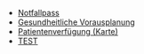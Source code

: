 * [Notfallpass](https://lhncbc.github.io/questionnaire-viewer/?q=https://pjolo.github.io/Questionnaire/notfallpass.json)
* [Gesundheitliche Vorausplanung](https://lhncbc.github.io/questionnaire-viewer/?q=https://pjolo.github.io/Questionnaire/notfallpass.json/gesundheitlicheVorausplanung.json)
* [Patientenverfügung (Karte)](https://pjolo.github.io/Questionnaire/PatientenverfuegungKarte)
* [TEST](https://pjolo.github.io/Questionnaire/test)
 

